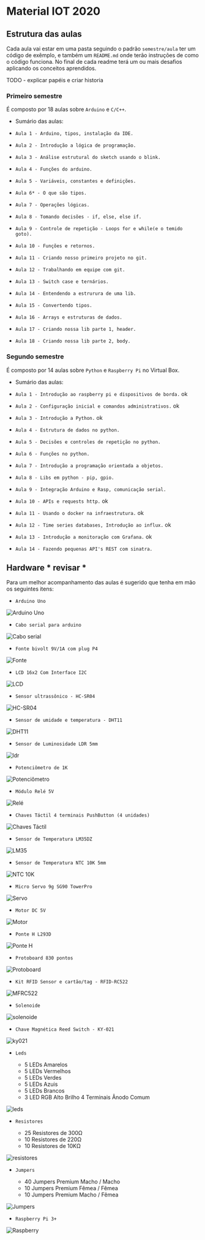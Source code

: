 # Material IOT 2020

## Estrutura das aulas
Cada aula vai estar em uma pasta seguindo o padrão `semestre/aula` ter um código de exêmplo,
e também um `README.md` onde terão instruções de como o código funciona. No final de cada readme terá
um ou mais desafios aplicando os conceitos aprendidos.

TODO - explicar papéis e criar historia

### Primeiro semestre

É composto por 18 aulas sobre `Arduino` e `C/C++`.

 - Sumário das aulas:

  * `Aula 1 - Arduino, tipos, instalação da IDE.`

  * `Aula 2 - Introdução a lógica de programação.`

  * `Aula 3 - Análise estrutural do sketch usando o blink.`

  * `Aula 4 - Funções do arduino.`

  * `Aula 5 - Variáveis, constantes e definições.`

  * `Aula 6* - O que são tipos.`

  * `Aula 7 - Operações lógicas.`

  * `Aula 8 - Tomando decisões - if, else, else if.`

  * `Aula 9 - Controle de repetição - Loops for e while(e o temido goto).`

  * `Aula 10 - Funções e retornos.`

  * `Aula 11 - Criando nosso primeiro projeto no git.`

  * `Aula 12 - Trabalhando em equipe com git.`

  * `Aula 13 - Switch case e ternários.`

  * `Aula 14 - Entendendo a estrurura de uma lib.`

  * `Aula 15 - Convertendo tipos.`

  * `Aula 16 - Arrays e estruturas de dados.`

  * `Aula 17 - Criando nossa lib parte 1, header.`

  * `Aula 18 - Criando nossa lib parte 2, body.`



### Segundo semestre

É composto por 14 aulas sobre `Python` e `Raspberry Pi` no Virtual Box.

 - Sumário das aulas:

  * `Aula 1 - Introdução ao raspberry pi e dispositivos de borda.` ok

  * `Aula 2 - Configuração inicial e comandos administrativos.` ok

  * `Aula 3 - Introdução a Python.` ok

  * `Aula 4 - Estrutura de dados no python.`

  * `Aula 5 - Decisões e controles de repetição no python.`

  * `Aula 6 - Funções no python.`

  * `Aula 7 - Introdução a programação orientada a objetos.`

  * `Aula 8 - Libs em python - pip, gpio.`

  * `Aula 9 - Integração Arduino e Rasp, comunicação serial.`

  * `Aula 10 - APIs e requests http.` ok

  * `Aula 11 - Usando o docker na infraestrutura.` ok

  * `Aula 12 - Time series databases, Introdução ao influx.` ok

  * `Aula 13 - Introdução a monitoração com Grafana.` ok

  * `Aula 14 - Fazendo pequenas API's REST com sinatra.`


## Hardware * revisar *

Para um melhor acompanhamento das aulas é sugerido que tenha em mão os seguintes itens:

* `Arduino Uno`

![Arduino Uno](.../../img/doc/arduino.jpg)


* `Cabo serial para arduino`

![Cabo serial](.../../img/doc/serial.jpg)


* `Fonte bivolt 9V/1A com plug P4`

![Fonte](.../../img/doc/fonte.jpg)


* `LCD 16x2 Com Interface I2C`

![LCD](.../../img/doc/lcd.jpg)


* `Sensor ultrassônico - HC-SR04`

![HC-SR04](.../../img/doc/HC-SR04.jpg)


* `Sensor de umidade e temperatura - DHT11`

![DHT11](.../../img/doc/dht11.jpg)


* `Sensor de Luminosidade LDR 5mm`

![ldr](.../../img/doc/ldr.jpg)


* `Potenciômetro de 1K`

![Potenciômetro](.../../img/doc/pot.jpeg)


* `Módulo Relé 5V`

![Relé](.../../img/doc/rele.jpg)


* `Chaves Táctil 4 terminais PushButton (4 unidades)`

![Chaves Táctil](.../../img/doc/chave.jpg)


* `Sensor de Temperatura LM35DZ`

![LM35](.../../img/doc/lm35.jpeg)


* `Sensor de Temperatura NTC 10K 5mm`

![NTC 10K](.../../img/doc/ntk.jpg)


* `Micro Servo 9g SG90 TowerPro`

![Servo](.../../img/doc/servo.jpg)


* `Motor DC 5V`

![Motor](.../../img/doc/motor.jpg)


* `Ponte H L293D`

![Ponte H](.../../img/doc/ponteh.jpg)


* `Protoboard 830 pontos`

![Protoboard](.../../img/doc/proto.jpeg)


* `Kit RFID Sensor e cartão/tag - RFID-RC522`

![MFRC522](.../../img/doc/MFRC522.jpg)


* `Solenoide`

![solenoide](.../../img/doc/solenoide.jpg)


* `Chave Magnética Reed Switch - KY-021`

![ky021](.../../img/doc/ky021.jpg)


* `Leds`

  - 5 LEDs Amarelos
  - 5 LEDs Vermelhos
  - 5 LEDs Verdes
  - 5 LEDs Azuis
  - 5 LEDs Brancos
  - 3 LED RGB Alto Brilho 4 Terminais Ânodo Comum

![leds](.../../img/doc/leds.jpg)


* `Resistores`

  - 25 Resistores de 300Ω
  - 10 Resistores de 220Ω
  - 10 Resistores de 10KΩ

![resistores](.../../img/doc/resistores.png)


* `Jumpers`

  - 40	 Jumpers Premium Macho / Macho
  - 10	 Jumpers Premium Fêmea / Fêmea
  - 10	 Jumpers Premium Macho / Fêmea

![Jumpers](.../../img/doc/jumpers.png)

* `Raspberry Pi 3+`

![Raspberry](.../../img/doc/raspberry.jpg)
